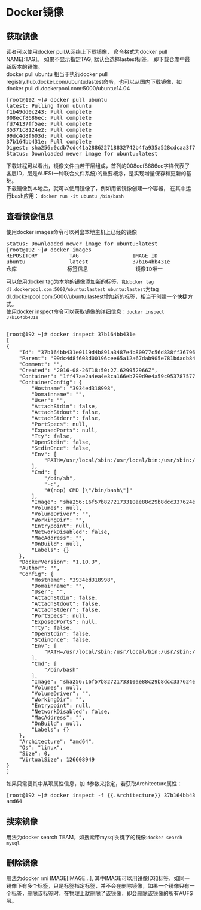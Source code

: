 # Docker镜像 #
## 获取镜像 ##
读者可以使用docker pull从网络上下载镜像， 命令格式为docker pull NAME[:TAG]。 如果不显示指定TAG, 默认会选择lastest标签， 即下载仓库中最新版本的镜像。  
docker pull ubuntu 相当于执行docker pull registry.hub.docker.com/ubuntu:lastest命令，也可以从国内下载镜像，如docker pull dl.dockerpool.com:5000/ubuntu:14.04  
<pre>
[root@192 ~]# docker pull ubuntu
latest: Pulling from ubuntu
f1b49dd0c243: Pull complete 
008ecf8686ec: Pull complete 
fd74137ff5ae: Pull complete 
35371c8124e2: Pull complete 
99dc4d8f603d: Pull complete 
37b164bb431e: Pull complete 
Digest: sha256:0cdb7cdc41a288622718832742b4fa935a528cdcaa3f71d7574c2f89ff0d516e
Status: Downloaded newer image for ubuntu:latest 
</pre>
下载过程可以看出，镜像文件由若干层组成，首列的008ecf8686ec字样代表了各层ID，层是AUFS(一种联合文件系统)的重要概念，是实现增量保存和更新的基础。  
下载镜像到本地后，就可以使用镜像了，例如用该镜像创建一个容器， 在其中运行bash应用：
`docker run -it ubuntu /bin/bash`
## 查看镜像信息 ##
使用docker images命令可以列出本地主机上已经的镜像 
<pre>
Status: Downloaded newer image for ubuntu:latest
[root@192 ~]# docker images
REPOSITORY          TAG                 IMAGE ID            CREATED             VIRTUAL SIZE
ubuntu              latest              37b164bb431e        3 weeks ago         126.6 MB
仓库                标签信息               镜像ID唯一           创建时间             大小
</pre>
可以使用docker tag为本地的镜像添加新的标签，如`docker tag dl.dockerpool.com:5000/ubuntu:lastest ubuntu:lastest`为tag dl.dockerpool.com:5000/ubuntu:lastest增加新的标签，相当于创建一个快捷方式。  
使用docker inspect命令可以获取镜像的详细信息：`docker inspect 37b164bb431e`
<pre> 
[root@192 ~]# docker inspect 37b164bb431e
[
{
    "Id": "37b164bb431e0119d4b891a3487e4b80977c56d838ff367966d31fc392c3a76d",
    "Parent": "99dc4d8f603d00196cee65a12a67dab905e781bdadb841d5a13fc08e44039041",
    "Comment": "",
    "Created": "2016-08-26T18:50:27.629952966Z",
    "Container": "1ff47ae2a4ea4e3ca166eb799d9e4a59c953787577dc2e892b19b544ad290727",
    "ContainerConfig": {
        "Hostname": "3934ed318998",
        "Domainname": "",
        "User": "",
        "AttachStdin": false,
        "AttachStdout": false,
        "AttachStderr": false,
        "PortSpecs": null,
        "ExposedPorts": null,
        "Tty": false,
        "OpenStdin": false,
        "StdinOnce": false,
        "Env": [
            "PATH=/usr/local/sbin:/usr/local/bin:/usr/sbin:/usr/bin:/sbin:/bin"
        ],
        "Cmd": [
            "/bin/sh",
            "-c",
            "#(nop) CMD [\"/bin/bash\"]"
        ],
        "Image": "sha256:16f57b8272173310ae88c29b8dcc337624e1d00054d0279309eccb6d40793766",
        "Volumes": null,
        "VolumeDriver": "",
        "WorkingDir": "",
        "Entrypoint": null,
        "NetworkDisabled": false,
        "MacAddress": "",
        "OnBuild": null,
        "Labels": {}
    },
    "DockerVersion": "1.10.3",
    "Author": "",
    "Config": {
        "Hostname": "3934ed318998",
        "Domainname": "",
        "User": "",
        "AttachStdin": false,
        "AttachStdout": false,
        "AttachStderr": false,
        "PortSpecs": null,
        "ExposedPorts": null,
        "Tty": false,
        "OpenStdin": false,
        "StdinOnce": false,
        "Env": [
            "PATH=/usr/local/sbin:/usr/local/bin:/usr/sbin:/usr/bin:/sbin:/bin"
        ],
        "Cmd": [
            "/bin/bash"
        ],
        "Image": "sha256:16f57b8272173310ae88c29b8dcc337624e1d00054d0279309eccb6d40793766",
        "Volumes": null,
        "VolumeDriver": "",
        "WorkingDir": "",
        "Entrypoint": null,
        "NetworkDisabled": false,
        "MacAddress": "",
        "OnBuild": null,
        "Labels": {}
    },
    "Architecture": "amd64",
    "Os": "linux",
    "Size": 0,
    "VirtualSize": 126608949
}
]
</pre>
如果只需要其中某项属性信息，加-f参数来指定，若获取Architecture属性：
<pre>
[root@192 ~]# docker inspect -f {{.Architecture}} 37b164bb431e
amd64
</pre>
## 搜索镜像 ##
用法为docker search TEAM，如搜索带mysql关键字的镜像:`docker search mysql`
## 删除镜像 ##
用法为docker rmi IMAGE[IMAGE...], 其中IMAGE可以用镜像ID和标签，如同一镜像下有多个标签，只是标签指定标签，并不会在删除镜像，如果一个镜像只有一个标签，删除该标签时，在物理上就删除了该镜像，即会删除该镜像的所有AUFS层。
